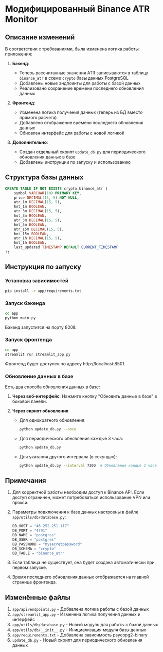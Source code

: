 # Модифицированный Binance ATR Monitor

## Описание изменений

В соответствии с требованиями, была изменена логика работы приложения:

1. **Бэкенд**:
   - Теперь рассчитанные значения ATR записываются в таблицу `binance_atr` в схеме `crypto` базы данных PostgreSQL
   - Добавлены новые эндпоинты для работы с базой данных
   - Реализовано сохранение времени последнего обновления данных

2. **Фронтенд**:
   - Изменена логика получения данных (теперь из БД вместо прямого расчета)
   - Добавлено отображение времени последнего обновления данных
   - Обновлен интерфейс для работы с новой логикой

3. **Дополнительно**:
   - Создан отдельный скрипт `update_db.py` для периодического обновления данных в базе
   - Добавлены инструкции по запуску и использованию

## Структура базы данных

```sql
CREATE TABLE IF NOT EXISTS crypto.binance_atr (
    symbol VARCHAR(10) PRIMARY KEY,
    price DECIMAL(15, 5) NOT NULL,
    atr_1m DECIMAL(15, 5),
    hot_1m BOOLEAN,
    atr_3m DECIMAL(15, 5),
    hot_3m BOOLEAN,
    atr_5m DECIMAL(15, 5),
    hot_5m BOOLEAN,
    atr_15m DECIMAL(15, 5),
    hot_15m BOOLEAN,
    atr_1h DECIMAL(15, 5),
    hot_1h BOOLEAN,
    last_updated TIMESTAMP DEFAULT CURRENT_TIMESTAMP
);
```

## Инструкция по запуску

### Установка зависимостей

```bash
pip install -r app/requirements.txt
```

### Запуск бэкенда

```bash
cd app
python main.py
```

Бэкенд запустится на порту 8008.

### Запуск фронтенда

```bash
cd app
streamlit run streamlit_app.py
```

Фронтенд будет доступен по адресу http://localhost:8501.

### Обновление данных в базе

Есть два способа обновления данных в базе:

1. **Через веб-интерфейс**: Нажмите кнопку "Обновить данные в базе" в боковой панели.

2. **Через скрипт обновления**:
   - Для однократного обновления:
     ```bash
     python update_db.py --once
     ```
   - Для периодического обновления каждые 3 часа:
     ```bash
     python update_db.py
     ```
   - Для указания другого интервала (в секундах):
     ```bash
     python update_db.py --interval 7200  # Обновление каждые 2 часа
     ```

## Примечания

1. Для корректной работы необходим доступ к Binance API. Если доступ ограничен, может потребоваться использование VPN или прокси.

2. Параметры подключения к базе данных настроены в файле `app/utils/db/database.py`:
   ```python
   DB_HOST = "46.252.251.117"
   DB_PORT = "4791"
   DB_NAME = "postgres"
   DB_USER = "postgres"
   DB_PASSWORD = "mysecretpassword"
   DB_SCHEMA = "crypto"
   DB_TABLE = "binance_atr"
   ```

3. Если таблица не существует, она будет создана автоматически при первом запуске.

4. Время последнего обновления данных отображается на главной странице фронтенда.

## Изменённые файлы

1. `app/api/endpoints.py` - Добавлена логика работы с базой данных
2. `app/streamlit_app.py` - Изменена логика получения данных и интерфейс
3. `app/utils/db/database.py` - Новый модуль для работы с базой данных
4. `app/utils/db/__init__.py` - Инициализация модуля базы данных
5. `app/requirements.txt` - Добавлена зависимость psycopg2-binary
6. `update_db.py` - Новый скрипт для периодического обновления данных
